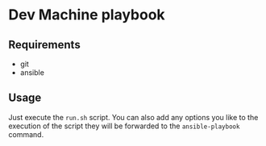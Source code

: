 # Dev Machine playbook

## Requirements

- git
- ansible

## Usage

Just execute the `run.sh` script. You can also add any options you like to the execution of the script they will be forwarded to the `ansible-playbook` command.
